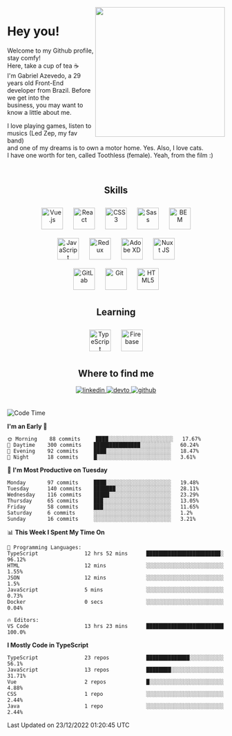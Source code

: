 <div align="right">
<img src="https://media.giphy.com/media/l46CbZ7KWEhN1oci4/giphy.gif" align="right" height="300" width="" />
</div>  
  

# Hey you!

Welcome to my Github profile, stay comfy!<br/>
Here, take a cup of tea ☕<br/>
I'm Gabriel Azevedo, a 29 years old Front-End<br/>
developer from Brazil. Before we get into the<br/>
business, you may want to know a little about me.<br>

I love playing games, listen to musics (Led Zep, my fav band)<br/>
and one of my dreams is to own a motor home. Yes. Also, I love cats.<br/>
I have one worth for ten, called Toothless (female). Yeah, from the film :)

<br/>

## <div align="center">Skills</div>  
  

<div align="center">  
<img style="margin: 10px" src="https://profilinator.rishav.dev/skills-assets/vuejs-original-wordmark.svg" alt="Vue.js" height="50" />  
<img style="margin: 10px" src="https://profilinator.rishav.dev/skills-assets/react-original-wordmark.svg" alt="React" height="50" />  
<img style="margin: 10px" src="https://profilinator.rishav.dev/skills-assets/css3-original-wordmark.svg" alt="CSS3" height="50" />  
<img style="margin: 10px" src="https://profilinator.rishav.dev/skills-assets/sass-original.svg" alt="Sass" height="50" />  
<img style="margin: 10px" src="https://profilinator.rishav.dev/skills-assets/bem.svg" alt="BEM" height="50" /><br/>  
<img style="margin: 10px" src="https://profilinator.rishav.dev/skills-assets/javascript-original.svg" alt="JavaScript" height="50" />  
<img style="margin: 10px" src="https://profilinator.rishav.dev/skills-assets/redux-original.svg" alt="Redux" height="50" />  
<img style="margin: 10px" src="https://profilinator.rishav.dev/skills-assets/adobexd.png" alt="Adobe XD" height="50" />  
<img style="margin: 10px" src="https://profilinator.rishav.dev/skills-assets/nuxt.png" alt="Nuxt JS" height="50" /><br/>
<img style="margin: 10px" src="https://profilinator.rishav.dev/skills-assets/gitlab.svg" alt="GitLab" height="50" />  
<img style="margin: 10px" src="https://profilinator.rishav.dev/skills-assets/git-scm-icon.svg" alt="Git" height="50" />  
<img style="margin: 10px" src="https://profilinator.rishav.dev/skills-assets/html5-original-wordmark.svg" alt="HTML5" height="50" />  
</div>  

## <div align="center">Learning</div>  
  

<div align="center">  
<img style="margin: 10px" src="https://profilinator.rishav.dev/skills-assets/typescript-original.svg" alt="TypeScript" height="50" />  
<img style="margin: 10px" src="https://profilinator.rishav.dev/skills-assets/firebase.png" alt="Firebase" height="50" />  
</div>  

## <div align="center">Where to find me</div>  
  

<div align="center">
<a href="https://linkedin.com/in/https://linkedin.com/in/azevedo-gabriel" target="_blank">
<img src=https://img.shields.io/badge/linkedin-%231E77B5.svg?&style=for-the-badge&logo=linkedin&logoColor=white alt=linkedin style="margin-bottom: 5px;" />
</a>
<a href="https://dev.to/https://dev.to/gpeto91" target="_blank">
<img src=https://img.shields.io/badge/dev.to-%2308090A.svg?&style=for-the-badge&logo=dev.to&logoColor=white alt=devto style="margin-bottom: 5px;" />
</a>
<a href="https://github.com/https://github.com/gpeto91" target="_blank">
<img src=https://img.shields.io/badge/github-%2324292e.svg?&style=for-the-badge&logo=github&logoColor=white alt=github style="margin-bottom: 5px;" />
</a>  
</div>  
  
<br/>

<!--START_SECTION:waka-->
![Code Time](http://img.shields.io/badge/Code%20Time-1%2C443%20hrs%201%20min-blue)

**I'm an Early 🐤** 

```text
🌞 Morning    88 commits     ████░░░░░░░░░░░░░░░░░░░░░   17.67% 
🌆 Daytime    300 commits    ███████████████░░░░░░░░░░   60.24% 
🌃 Evening    92 commits     ████░░░░░░░░░░░░░░░░░░░░░   18.47% 
🌙 Night      18 commits     █░░░░░░░░░░░░░░░░░░░░░░░░   3.61%

```
📅 **I'm Most Productive on Tuesday** 

```text
Monday       97 commits     ████░░░░░░░░░░░░░░░░░░░░░   19.48% 
Tuesday      140 commits    ███████░░░░░░░░░░░░░░░░░░   28.11% 
Wednesday    116 commits    █████░░░░░░░░░░░░░░░░░░░░   23.29% 
Thursday     65 commits     ███░░░░░░░░░░░░░░░░░░░░░░   13.05% 
Friday       58 commits     ███░░░░░░░░░░░░░░░░░░░░░░   11.65% 
Saturday     6 commits      ░░░░░░░░░░░░░░░░░░░░░░░░░   1.2% 
Sunday       16 commits     ░░░░░░░░░░░░░░░░░░░░░░░░░   3.21%

```


📊 **This Week I Spent My Time On** 

```text
💬 Programming Languages: 
TypeScript               12 hrs 52 mins      ████████████████████████░   96.12% 
HTML                     12 mins             ░░░░░░░░░░░░░░░░░░░░░░░░░   1.55% 
JSON                     12 mins             ░░░░░░░░░░░░░░░░░░░░░░░░░   1.5% 
JavaScript               5 mins              ░░░░░░░░░░░░░░░░░░░░░░░░░   0.73% 
Docker                   0 secs              ░░░░░░░░░░░░░░░░░░░░░░░░░   0.04%

🔥 Editors: 
VS Code                  13 hrs 23 mins      █████████████████████████   100.0%

```

**I Mostly Code in TypeScript** 

```text
TypeScript               23 repos            ██████████████░░░░░░░░░░░   56.1% 
JavaScript               13 repos            ████████░░░░░░░░░░░░░░░░░   31.71% 
Vue                      2 repos             █░░░░░░░░░░░░░░░░░░░░░░░░   4.88% 
CSS                      1 repo              ░░░░░░░░░░░░░░░░░░░░░░░░░   2.44% 
Java                     1 repo              ░░░░░░░░░░░░░░░░░░░░░░░░░   2.44%

```



 Last Updated on 23/12/2022 01:20:45 UTC
<!--END_SECTION:waka-->
